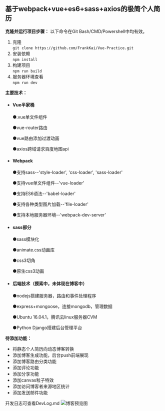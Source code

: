 <h2>基于webpack+vue+es6+sass+axios的极简个人简历</h2>

**克隆并运行项目步骤：**
以下命令在Git Bash/CMD/Powershell中均有效。
1. 克隆  
`git clone https://github.com/FrankKai/Vue-Practice.git`
2. 安装依赖  
`npm install`
3. 构建项目  
`npm run build`
4. 服务器环境查看  
`npm run dev` 

**主要技术：**
<ul>
    <li>
	<h4>Vue半家桶</h4>
	<p>●.vue单文件组件</p>
	<p>●vue-router路由</p>
	<p>●vue路由添加过渡动画</p>
	<p>●axios跨域请求百度地图api</p>
    </li>
    <li>
	<h4>Webpack</h4>
	<p>●支持sass--'style-loader', 'css-loader', 'sass-loader'</p>
	<p>●支持vue单文件组件--'vue-loader'</p>
	<p>●支持ES6语法--'babel-loader'</p>
	<p>●支持各种类型图片加载--'file-loader'</p>
	<p>●支持本地服务器环境--'webpack-dev-server'</p>
    </li>
    <li>
	<h4>sass部分</h4>
	<p>●sass模块化</p>
	<p>●animate.css动画库</p>
	<p>●css3切角</p>
	<p>●原生css3动画</p>
    </li>
    <li>
    <h4>后端技术（摸索中，未体现在博客中）</h4>
	<p>●nodejs搭建服务器，路由和事件处理程序</p> 
	<p>●express+mongoose，连接mongodb，管理数据</p>
	<p>●Ubuntu 16.04.1，腾讯云linux服务器CVM</p>
	<p>●Python Django搭建后台管理平台</p>	
    </li>
</ul>


**待添加功能：**
<ul>
<li>将静态个人简历向动态博客转换</li>   
<li>添加博客生成功能，后台push前端展现</li>   
<li>添加博客路由分类功能</li>   
<li>添加评论功能</li>   
<li>添加分享功能</li>   
<li>添加canvas粒子特效</li>   
<li>添加访问博客者来源地区统计</li>   
<li>添加发送邮件功能</li>   
</ul>

开发日志可查看DevLog.md
![博客预览图](https://github.com/FrankKai/Vue-Practice/blob/master/preview/main.png)